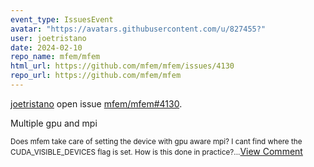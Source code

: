 ```yaml
---
event_type: IssuesEvent
avatar: "https://avatars.githubusercontent.com/u/827455?"
user: joetristano
date: 2024-02-10
repo_name: mfem/mfem
html_url: https://github.com/mfem/mfem/issues/4130
repo_url: https://github.com/mfem/mfem
---
```


<a href='https://github.com/joetristano' target='_blank'>joetristano</a> open issue <a href='https://github.com/mfem/mfem/issues/4130' target='_blank'>mfem/mfem#4130</a>.

<p>Multiple gpu and mpi</p><small>Does mfem take care of setting the device with gpu aware mpi?  I cant find where the CUDA_VISIBLE_DEVICES flag is set.  How is this done in practice?...</small><a href='https://github.com/mfem/mfem/issues/4130' target='_blank'>View Comment</a>